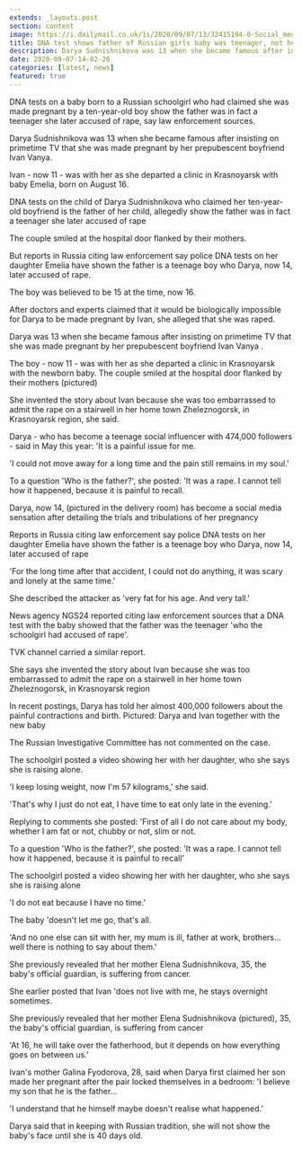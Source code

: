 ```yaml
---
extends: _layouts.post
section: content
image: https://i.dailymail.co.uk/1s/2020/09/07/13/32415194-0-Social_media_influencer_Darya_Sudnishnikova_was_13_when_she_beca-a-60_1599482631688.jpg 
title: DNA test shows father of Russian girls baby was teenager, not her ten-year-old boyfriend 
description: Darya Sudnishnikova was 13 when she became famous after insisting on primetime TV that she was made pregnant by her prepubescent boyfriend Ivan Vanya . 
date: 2020-09-07-14-02-20 
categories: [latest, news] 
featured: true 
--- 
```

DNA tests on a baby born to a Russian schoolgirl who had claimed she was made pregnant by a ten-year-old boy show the father was in fact a teenager she later accused of rape, say law enforcement sources.

Darya Sudnishnikova was 13 when she became famous after insisting on primetime TV that she was made pregnant by her prepubescent boyfriend Ivan Vanya.

Ivan - now 11 - was with her as she departed a clinic in Krasnoyarsk with baby Emelia, born on August 16.

DNA tests on the child of Darya Sudnishnikova who claimed her ten-year-old boyfriend is the father of her child, allegedly show the father was in fact a teenager she later accused of rape

The couple smiled at the hospital door flanked by their mothers.

But reports in Russia citing law enforcement say police DNA tests on her daughter Emelia have shown the father is a teenage boy who Darya, now 14, later accused of rape.

The boy was believed to be 15 at the time, now 16.

After doctors and experts claimed that it would be biologically impossible for Darya to be made pregnant by Ivan, she alleged that she was raped.

Darya was 13 when she became famous after insisting on primetime TV that she was made pregnant by her prepubescent boyfriend Ivan Vanya .

The boy - now 11 - was with her as she departed a clinic in Krasnoyarsk with the newborn baby. The couple smiled at the hospital door flanked by their mothers (pictured)

She invented the story about Ivan because she was too embarrassed to admit the rape on a stairwell in her home town Zheleznogorsk, in Krasnoyarsk region, she said.

Darya - who has become a teenage social influencer with 474,000 followers - said in May this year: 'It is a painful issue for me.

'I could not move away for a long time and the pain still remains in my soul.'

To a question 'Who is the father?', she posted: 'It was a rape. I cannot tell how it happened, because it is painful to recall.

Darya, now 14, (pictured in the delivery room) has become a social media sensation after detailing the trials and tribulations of her pregnancy

Reports in Russia citing law enforcement say police DNA tests on her daughter Emelia have shown the father is a teenage boy who Darya, now 14, later accused of rape

'For the long time after that accident, I could not do anything, it was scary and lonely at the same time.'

She described the attacker as 'very fat for his age. And very tall.'

News agency NGS24 reported citing law enforcement sources that a DNA test with the baby showed that the father was the teenager 'who the schoolgirl had accused of rape'.

TVK channel carried a similar report.

She says she invented the story about Ivan because she was too embarrassed to admit the rape on a stairwell in her home town Zheleznogorsk, in Krasnoyarsk region

In recent postings, Darya has told her almost 400,000 followers about the painful contractions and birth. Pictured: Darya and Ivan together with the new baby

The Russian Investigative Committee has not commented on the case.

The schoolgirl posted a video showing her with her daughter, who she says she is raising alone.

'I keep losing weight, now I'm 57 kilograms,' she said.

'That's why I just do not eat, I have time to eat only late in the evening.'

Replying to comments she posted: 'First of all I do not care about my body, whether I am fat or not, chubby or not, slim or not.

To a question 'Who is the father?', she posted: 'It was a rape. I cannot tell how it happened, because it is painful to recall'

The schoolgirl posted a video showing her with her daughter, who she says she is raising alone

'I do not eat because I have no time.'

The baby 'doesn't let me go, that's all.

'And no one else can sit with her, my mum is ill, father at work, brothers... well there is nothing to say about them.'

She previously revealed that her mother Elena Sudnishnikova, 35, the baby's official guardian, is suffering from cancer.

She earlier posted that Ivan 'does not live with me, he stays overnight sometimes.

She previously revealed that her mother Elena Sudnishnikova (pictured), 35, the baby's official guardian, is suffering from cancer

'At 16, he will take over the fatherhood, but it depends on how everything goes on between us.'

Ivan's mother Galina Fyodorova, 28, said when Darya first claimed her son made her pregnant after the pair locked themselves in a bedroom: 'I believe my son that he is the father…

'I understand that he himself maybe doesn't realise what happened.'

Darya said that in keeping with Russian tradition, she will not show the baby's face until she is 40 days old. 

